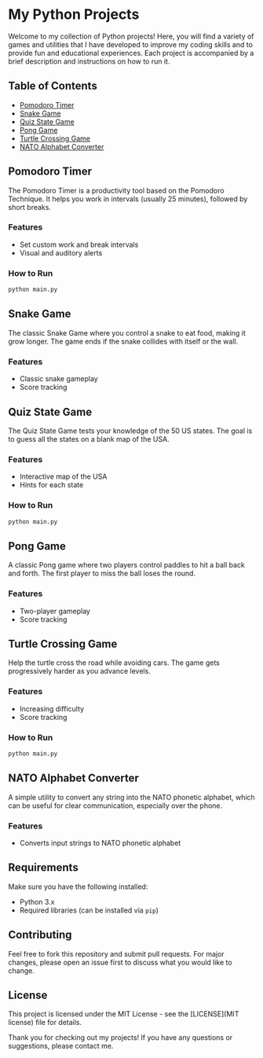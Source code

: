 # My Python Projects

Welcome to my collection of Python projects! Here, you will find a variety of games and utilities that I have developed to improve my coding skills and to provide fun and educational experiences. Each project is accompanied by a brief description and instructions on how to run it.

## Table of Contents
- [Pomodoro Timer](#Pomodoro)
- [Snake Game](#Snake-game)
- [Quiz State Game](#USA-states-game-Sporcies)
- [Pong Game](#Pong-game)
- [Turtle Crossing Game](#TurtleCrossingGame)
- [NATO Alphabet Converter](#NATO-alphabet-start)

## Pomodoro Timer
The Pomodoro Timer is a productivity tool based on the Pomodoro Technique. It helps you work in intervals (usually 25 minutes), followed by short breaks.

### Features
- Set custom work and break intervals
- Visual and auditory alerts

### How to Run
```bash
python main.py
```

## Snake Game

The classic Snake Game where you control a snake to eat food, making it grow longer. The game ends if the snake collides with itself or the wall.

### Features
- Classic snake gameplay
- Score tracking

## Quiz State Game
The Quiz State Game tests your knowledge of the 50 US states. The goal is to guess all the states on a blank map of the USA.

### Features
- Interactive map of the USA
- Hints for each state

### How to Run
```bash
python main.py
```

## Pong Game

A classic Pong game where two players control paddles to hit a ball back and forth. The first player to miss the ball loses the round.

### Features
- Two-player gameplay
- Score tracking

## Turtle Crossing Game
Help the turtle cross the road while avoiding cars. The game gets progressively harder as you advance levels.

### Features
- Increasing difficulty
- Score tracking

### How to Run
```bash
python main.py
```

## NATO Alphabet Converter
A simple utility to convert any string into the NATO phonetic alphabet, which can be useful for clear communication, especially over the phone.

### Features
- Converts input strings to NATO phonetic alphabet


## Requirements

Make sure you have the following installed:
- Python 3.x
- Required libraries (can be installed via `pip`)

## Contributing

Feel free to fork this repository and submit pull requests. For major changes, please open an issue first to discuss what you would like to change.

## License

This project is licensed under the MIT License - see the [LICENSE](MIT license) file for details.

Thank you for checking out my projects! If you have any questions or suggestions, please contact me.
